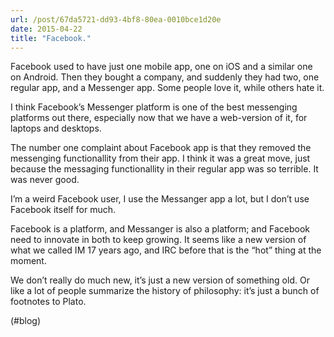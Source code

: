 ```yaml
---
url: /post/67da5721-dd93-4bf8-80ea-0010bce1d20e
date: 2015-04-22
title: "Facebook."
---
```


Facebook used to have just one mobile app, one on iOS and a similar one on Android. Then they bought a company, and suddenly they had two, one regular app, and a Messenger app. Some people love it, while others hate it.



I think Facebook&#8217;s Messenger platform is one of the best messenging platforms out there, especially now that we have a web-version of it, for laptops and desktops.



The number one complaint about Facebook app is that they removed the messenging functionallity from their app. I think it was a great move, just because the messaging functionallity in their regular app was so terrible. It was never good.



I&#8217;m a weird Facebook user, I use the Messanger app a lot, but I don&#8217;t use Facebook itself for much.



Facebook is a platform, and Messanger is also a platform; and Facebook need to innovate in both to keep growing. It seems like a new version of what we called IM 17 years ago, and IRC before that is the &#8220;hot&#8221; thing at the moment.



We don&#8217;t really do much new, it&#8217;s just a new version of something old. Or like a lot of people summarize the history of philosophy: it&#8217;s just a bunch of footnotes to Plato.



(#blog)